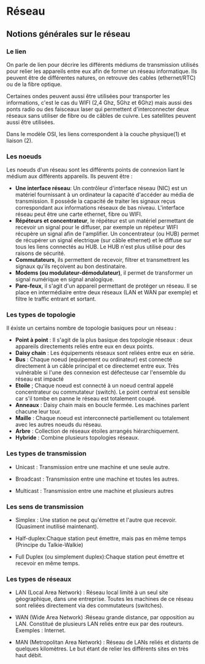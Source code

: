 # Réseau

## Notions générales sur le réseau

### Le lien 

On parle de lien pour décrire les différents médiums de transmission utilisés pour relier les appareils entre eux afin de former un réseau informatique.
Ils peuvent être de différentes natures, on retrouve des cables (ethernet/RTC) ou de la fibre optique. 

Certaines ondes peuvent aussi être utilisées pour transporter les informations, c'est le cas du WIFI (2,4 Ghz, 5Ghz et 6Ghz) mais aussi des ponts radio ou des faisceaux laser qui permettent d'interconnecter deux réseaux sans utiliser de fibre ou de câbles de cuivre. Les satellites peuvent aussi être utilisées.

Dans le modèle OSI, les liens correspondent à la couche physique(1) et liaison (2).

### Les noeuds 

Les noeuds d'un réseau sont les différents points de connexion liant le médium aux différents appareils. Ils peuvent être : 
- <b>Une interface réseau</b>: Un contrôleur d'interface réseau (NIC) est un matériel fournissant à un ordinateur la capacité d'accéder au média de transmission. Il possède la capacité de traiter les signaux reçus correspondant aux informations réseaux de bas niveau. L'interface réseau peut être une carte ethernet, fibre ou WIFI.
- <b>Répéteurs et concentrateur</b>, le répéteur est un matériel permettant de recevoir un signal pour le diffuser, par exemple un répéteur WIFI récupère un signal afin de l'amplifier. Un concentrateur (ou HUB) permet de récupérer un signal electrique (sur câble ethernet) et le diffuse sur tous les liens connectés au HUB. Le HUB n'est plus utilisé pour des raisons de sécurité.
- <b>Commutateurs</b>, ils permettent de recevoir, filtrer et transmettrent les signaux qu'ils reçoivent au bon destinataire.
- <b>Modems (ou modulateur-démodulateur)</b>, il permet de transformer un signal numérique en signal analogique. 
- <b>Pare-feux</b>, il s'agit d'un appareil permettant de protéger un réseau. Il se place en intermédiaire entre deux réseaux (LAN et WAN par exemple) et filtre le traffic entrant et sortant. 
  
### Les types de topologie 

Il éxiste un certains nombre de topologie basiques pour un réseau : 
- <b>Point à point</b> : Il s'agit de la plus basique des topologie réseaux : deux appareils directements reliés entre eux en deux points.
- <b>Daisy chain</b> : Les équipements réseaux sont reliées entre eux en série.
- <b>Bus</b> : Chaque noeud (equipement ou ordinateur) est connecté directement à un câble principal et ce directemet entre eux. Très vulnérable si l'une des connexion est défecteuse car l'ensemble du réseau est impacté
- <b>Etoile</b> ; Chaque noeud est connecté à un noeud central appelé concentrateur ou commutateur (switch). Le point central est sensible car s'il tombe en panne le réseau est totalement coupé.
- <b>Anneaux</b> : Daisy chain mais en boucle fermée. Les machines parlent chacune leur tour.
- <b>Maille</b> : Chaque noeud est interconnecté partiellement ou totalement avec les autres noeuds du réseau.
- <b>Arbre</b> : Collection de réseaux étoiles arrangés hiérarchiquement.
- <b>Hybride</b> : Combine plusieurs topologies réseaux.

### Les types de transmission

  - Unicast : Transmission entre une machine et une seule autre.

  - Broadcast : Transmission entre une machine et toutes les autres.

  - Multicast : Transmission entre une machine et plusieurs autres

### Les sens de transmission

  - Simplex : Une station ne peut qu'émettre et l'autre que recevoir. (Quasiment inutilisé maintenant).

  - Half-duplex:Chaque station peut émettre, mais pas en même temps (Principe du Talkie-Walkie)

  - Full Duplex (ou simplement duplex):Chaque station peut émettre et recevoir en même temps.
    
### Les types de réseaux 
  - LAN (Local Area Network) : Réseau local limité à un seul site géographique, dans une entreprise. Toutes les machines de ce réseau sont reliées directement via des commutateurs (switches).

  - WAN (Wide Area Network) :Réseau grande distance, par opposition au LAN. Constitué de plusieurs LAN reliés entre eux par des routeurs. Exemples : Internet.

  - MAN (Metropolitan Area Network) : Réseau de LANs reliés et distants de quelques kilomètres.
Le but étant de relier les différents sites en très haut débit.
